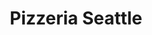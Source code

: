 ---
title: "Pizzeria Seattle"

siteNav: portfolio
month: "July 2014"
categories:
  - portfolio

image1: portfolio/PizzeriaSeattle/PizzeriaSeattle1Full.png
image1thumb: portfolio/PizzeriaSeattle/PizzeriaSeattle1Thumb.png
image2: portfolio/PizzeriaSeattle/PizzeriaSeattle2Full.png
image2thumb: portfolio/PizzeriaSeattle/PizzeriaSeattle2Thumb.png

tinyThumbnail: placeholder/thumbnail.jpg

role:              "UX/UI Design, Design Direction & Front-end Dev"
description:       "This is the website for Pizzeria Seattle, a new Italian restaurant. It features an online menu as well as an interactive booking system. The design layout was created with the goal of getting Pizzeria Seattle more customers. I also created the logo based on graphics found online (license purchased).
<br /><br />
The frontend was built entirely in WordPress using HTML5, CSS3, and jQuery. The backend uses a modified version of WordPress and WooCommerce features custom plugins."

shortDescription: "This is the website for Pizzeria Seattle, a new Italian restaurant. It features an online menu as well as an interactive booking system."

technologies: "HTML5/CSS3, WordPress, WordPress Plugin & Theme Development, WooCommerce, PHP, Javascript, jQuery"

testimonial: "KenDevDesigns contacted me on my web design job on reddit and I am very happy that I hired him! He did an AMAZING job designing Pizzeria Seattle and the website now looks very great! He is very talented and I will recommend him to anyone who needs a good web designer."
testimonialAuthor: "Jeff Gallo"
testimonialPosition: "CEO"


---